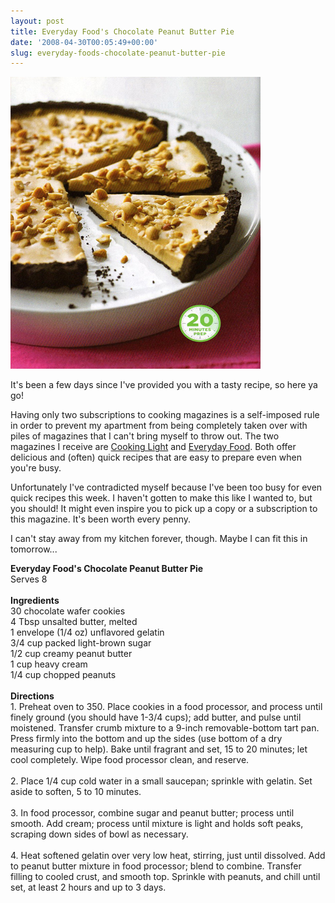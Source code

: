 ```yaml
---
layout: post
title: Everyday Food's Chocolate Peanut Butter Pie
date: '2008-04-30T00:05:49+00:00'
slug: everyday-foods-chocolate-peanut-butter-pie
---
```

<img src='/images/uploads/2008/04/cpb_pie.jpg' alt='Chocolate Peanut Butter Pie' class="yellowborder" />

It's been a few days since I've provided you with a tasty recipe, so here ya go!

Having only two subscriptions to cooking magazines is a self-imposed rule in order to prevent my apartment from being completely taken over with piles of magazines that I can't bring myself to throw out. The two magazines I receive are <a href="http://www.cookinglight.com/cooking/">Cooking Light</a> and <a href="http://www.pbs.org/everydayfood/">Everyday Food</a>. Both offer delicious and (often) quick recipes that are easy to prepare even when you're busy.

Unfortunately I've contradicted myself because I've been too busy for even quick recipes this week. I haven't gotten to make this like I wanted to, but you should! It might even inspire you to pick up a copy or a subscription to this magazine. It's been worth every penny. 

I can't stay away from my kitchen forever, though. Maybe I can fit this in tomorrow...

<div class="recipe">
<strong>Everyday Food's Chocolate Peanut Butter Pie</strong><br>
Serves 8<br>
<br>
<strong>Ingredients</strong><br>
30 chocolate wafer cookies<br>
4 Tbsp unsalted butter, melted<br>
1 envelope (1/4 oz) unflavored gelatin<br>
3/4 cup packed light-brown sugar<br>
1/2 cup creamy peanut butter<br>
1 cup heavy cream<br>
1/4 cup chopped peanuts<br>
<br>
<strong>Directions</strong><br>
1. Preheat oven to 350. Place cookies in a food processor, and process until finely ground (you should have 1-3/4 cups); add butter, and pulse until moistened. Transfer crumb mixture to a 9-inch removable-bottom tart pan. Press firmly into the bottom and up the sides (use bottom of a dry measuring cup to help). Bake until fragrant and set, 15 to 20 minutes; let cool completely. Wipe food processor clean, and reserve.<br>
<br>
2. Place 1/4 cup cold water in a small saucepan; sprinkle with gelatin. Set aside to soften, 5 to 10 minutes.<br>
<br>
3. In food processor, combine sugar and peanut butter; process until smooth. Add cream; process until mixture is light and holds soft peaks, scraping down sides of bowl as necessary.<br>
<br>
4. Heat softened gelatin over very low heat, stirring, just until dissolved. Add to peanut butter mixture in food processor; blend to combine. Transfer filling to cooled crust, and smooth top. Sprinkle with peanuts, and chill until set, at least 2 hours and up to 3 days.
</div>
